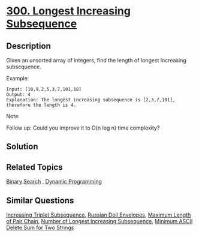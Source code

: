 # [300. Longest Increasing Subsequence](https://leetcode.com/problems/longest-increasing-subsequence)

## Description

Given an unsorted array of integers, find the length of longest increasing subsequence.

Example:

```
Input: [10,9,2,5,3,7,101,18]
Output: 4 
Explanation: The longest increasing subsequence is [2,3,7,101], therefore the length is 4. 
```

Note:

Follow up: Could you improve it to O(n log n) time complexity?

## Solution



## Related Topics

[Binary Search](https://leetcode.com/tag/binary-search/) , [Dynamic Programming](https://leetcode.com/tag/dynamic-programming/) 

## Similar Questions

[Increasing Triplet Subsequence](https://leetcode.com/problems/increasing-triplet-subsequence/), [Russian Doll Envelopes](https://leetcode.com/problems/russian-doll-envelopes/), [Maximum Length of Pair Chain](https://leetcode.com/problems/maximum-length-of-pair-chain/), [Number of Longest Increasing Subsequence](https://leetcode.com/problems/number-of-longest-increasing-subsequence/), [Minimum ASCII Delete Sum for Two Strings](https://leetcode.com/problems/minimum-ascii-delete-sum-for-two-strings/)
